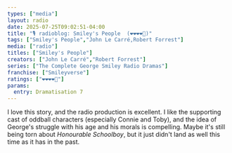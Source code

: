 ```yaml
---
types: ["media"]
layout: radio
date: 2025-07-25T09:02:51-04:00
title: "🎙️ radioblog: Smiley's People  (❤️❤️❤️❤️🖤)"
tags: ["Smiley's People","John Le Carré,Robert Forrest"]
media: ["radio"]
titles: ["Smiley's People"]
creators: ["John Le Carré","Robert Forrest"]
series: ["The Complete George Smiley Radio Dramas"]
franchise: ["Smileyverse"]
ratings: ["❤️❤️❤️❤️🖤"]
params:
  entry: Dramatisation 7
---
```


I love this story, and the radio production is excellent. I like the supporting cast of oddball characters (especially Connie and Toby), and the idea of George's struggle with his age and his morals is compelling. Maybe it's still being torn about *Honourable Schoolboy*, but it just didn't land as well this time as it has in the past.